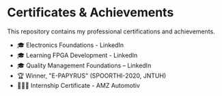 # Certificates & Achievements  
This repository contains my professional certifications and achievements.  
- 🎓 Electronics Foundations - LinkedIn  
- 🎓 Learning FPGA Development - LinkedIn
- 🎓 Quality Management Foundations – LinkedIn
- 🏆 Winner, "E-PAPYRUS" (SPOORTHI-2020, JNTUH) 
- 🧑🏻‍💻 Internship Certificate - AMZ Automotiv
